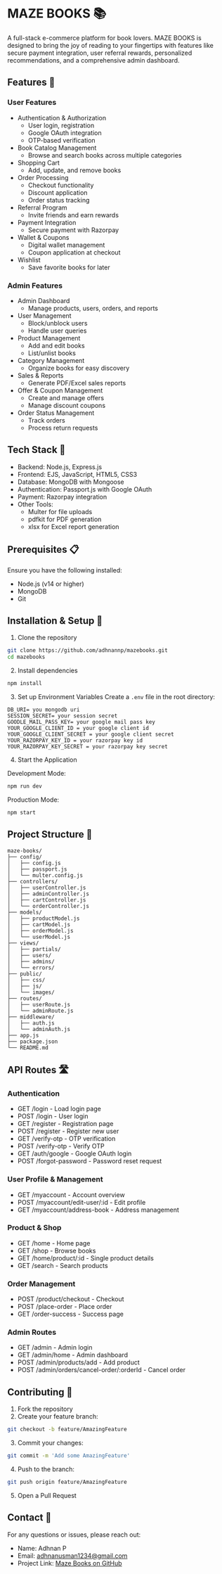 # MAZE BOOKS 📚

A full-stack e-commerce platform for book lovers. MAZE BOOKS is designed to bring the joy of reading to your fingertips with features like secure payment integration, user referral rewards, personalized recommendations, and a comprehensive admin dashboard.

## Features 🌟

### User Features
- Authentication & Authorization
  - User login, registration
  - Google OAuth integration
  - OTP-based verification
- Book Catalog Management
  - Browse and search books across multiple categories
- Shopping Cart
  - Add, update, and remove books
- Order Processing
  - Checkout functionality
  - Discount application
  - Order status tracking
- Referral Program
  - Invite friends and earn rewards
- Payment Integration
  - Secure payment with Razorpay
- Wallet & Coupons
  - Digital wallet management
  - Coupon application at checkout
- Wishlist
  - Save favorite books for later

### Admin Features
- Admin Dashboard
  - Manage products, users, orders, and reports
- User Management
  - Block/unblock users
  - Handle user queries
- Product Management
  - Add and edit books
  - List/unlist books
- Category Management
  - Organize books for easy discovery
- Sales & Reports
  - Generate PDF/Excel sales reports
- Offer & Coupon Management
  - Create and manage offers
  - Manage discount coupons
- Order Status Management
  - Track orders
  - Process return requests

## Tech Stack 🔧

- Backend: Node.js, Express.js
- Frontend: EJS, JavaScript, HTML5, CSS3
- Database: MongoDB with Mongoose
- Authentication: Passport.js with Google OAuth
- Payment: Razorpay integration
- Other Tools:
  - Multer for file uploads
  - pdfkit for PDF generation
  - xlsx for Excel report generation

## Prerequisites 📋

Ensure you have the following installed:
- Node.js (v14 or higher)
- MongoDB
- Git

## Installation & Setup 🚀

1. Clone the repository
```bash
git clone https://github.com/adhnannp/mazebooks.git
cd mazebooks
```

2. Install dependencies
```bash
npm install
```

3. Set up Environment Variables
Create a `.env` file in the root directory:
```env
DB_URI= you mongodb uri
SESSION_SECRET= your session secret
GOODLE_MAIL_PASS_KEY= your google mail pass key
YOUR_GOOGLE_CLIENT_ID = your google client id
YOUR_GOOGLE_CLIENT_SECRET = your google client secret
YOUR_RAZORPAY_KEY_ID = your razorpay key id
YOUR_RAZORPAY_KEY_SECRET = your razorpay key secret
```

4. Start the Application
   
Development Mode:
```bash
npm run dev
```
   
Production Mode:
```bash
npm start
```

## Project Structure 📁

```
maze-books/
├── config/
│   ├── config.js
│   ├── passport.js
│   └── multer.config.js
├── controllers/
│   ├── userController.js
│   ├── adminController.js
│   ├── cartController.js
│   └── orderController.js
├── models/
│   ├── productModel.js
│   ├── cartModel.js
│   ├── orderModel.js
│   └── userModel.js
├── views/
│   ├── partials/
│   ├── users/
│   ├── admins/
│   └── errors/
├── public/
│   ├── css/
│   ├── js/
│   └── images/
├── routes/
│   ├── userRoute.js
│   └── adminRoute.js
├── middleware/
│   ├── auth.js
│   └── adminAuth.js
├── app.js
├── package.json
└── README.md
```

## API Routes 🛣️

### Authentication
- GET /login - Load login page
- POST /login - User login
- GET /register - Registration page
- POST /register - Register new user
- GET /verify-otp - OTP verification
- POST /verify-otp - Verify OTP
- GET /auth/google - Google OAuth login
- POST /forgot-password - Password reset request

### User Profile & Management
- GET /myaccount - Account overview
- POST /myaccount/edit-user/:id - Edit profile
- GET /myaccount/address-book - Address management

### Product & Shop
- GET /home - Home page
- GET /shop - Browse books
- GET /home/product/:id - Single product details
- GET /search - Search products

### Order Management
- POST /product/checkout - Checkout
- POST /place-order - Place order
- GET /order-success - Success page

### Admin Routes
- GET /admin - Admin login
- GET /admin/home - Admin dashboard
- POST /admin/products/add - Add product
- POST /admin/orders/cancel-order/:orderId - Cancel order

## Contributing 👥

1. Fork the repository
2. Create your feature branch:
```bash
git checkout -b feature/AmazingFeature
```
3. Commit your changes:
```bash
git commit -m 'Add some AmazingFeature'
```
4. Push to the branch:
```bash
git push origin feature/AmazingFeature
```
5. Open a Pull Request

## Contact 📧

For any questions or issues, please reach out:

- Name: Adhnan P
- Email: adhnanusman1234@gmail.com
- Project Link: [Maze Books on GitHub](https://github.com/adhnannp/mazebooks)
